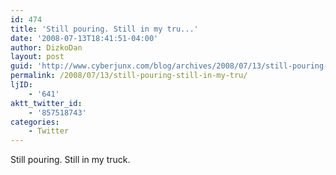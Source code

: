 ```yaml
---
id: 474
title: 'Still pouring. Still in my tru...'
date: '2008-07-13T18:41:51-04:00'
author: DizkoDan
layout: post
guid: 'http://www.cyberjunx.com/blog/archives/2008/07/13/still-pouring-still-in-my-tru/'
permalink: /2008/07/13/still-pouring-still-in-my-tru/
ljID:
    - '641'
aktt_twitter_id:
    - '857518743'
categories:
    - Twitter
---
```


Still pouring. Still in my truck.